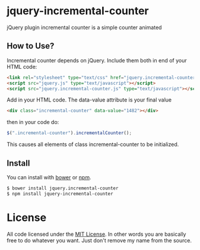 # jquery-incremental-counter
jQuery plugin incremental counter is a simple counter animated  


## How to Use?

Incremental counter depends on jQuery. Include them both in end of your HTML code:

```html
<link rel="stylesheet" type="text/css" href="jquery.incremental-counter.css" />
<script src="jquery.js" type="text/javascript"></script>
<script src="jquery.incremental-counter.js" type="text/javascript"></script>
```

Add in your HTML code. The data-value attribute is your final value

```html
<div class="incremental-counter" data-value="1482"></div>
```

then in your code do:

```js
$(".incremental-counter").incrementalCounter();
```

This causes all elements of class incremental-counter to be initialized.



## Install

You can install with [bower](http://bower.io/) or [npm](https://www.npmjs.com/).


```sh
$ bower install jquery.incremental-counter
$ npm install jquery-incremental-counter
```


# License

All code licensed under the [MIT License](http://www.opensource.org/licenses/mit-license.php). In other words you are basically free to do whatever you want. Just don't remove my name from the source.


